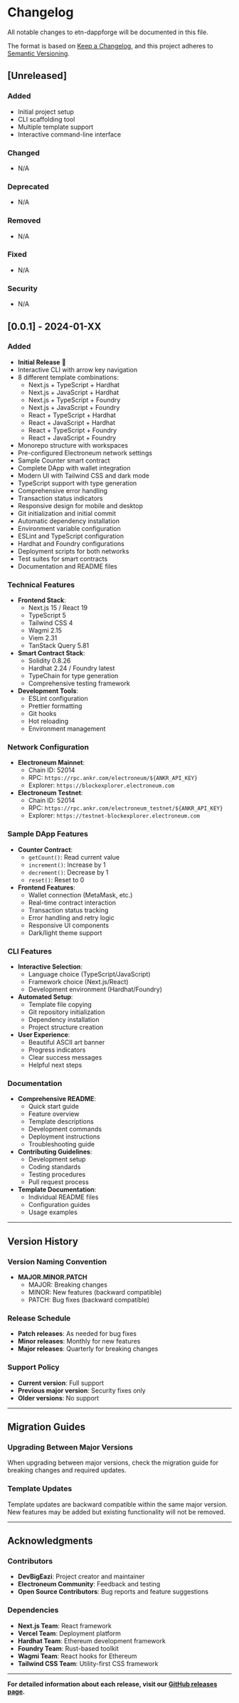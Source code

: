 # Changelog

All notable changes to etn-dappforge will be documented in this file.

The format is based on [Keep a Changelog](https://keepachangelog.com/en/1.0.0/),
and this project adheres to [Semantic Versioning](https://semver.org/spec/v2.0.0.html).

## [Unreleased]

### Added
- Initial project setup
- CLI scaffolding tool
- Multiple template support
- Interactive command-line interface

### Changed
- N/A

### Deprecated
- N/A

### Removed
- N/A

### Fixed
- N/A

### Security
- N/A

## [0.0.1] - 2024-01-XX

### Added
- **Initial Release** 🎉
- Interactive CLI with arrow key navigation
- 8 different template combinations:
  - Next.js + TypeScript + Hardhat
  - Next.js + JavaScript + Hardhat
  - Next.js + TypeScript + Foundry
  - Next.js + JavaScript + Foundry
  - React + TypeScript + Hardhat
  - React + JavaScript + Hardhat
  - React + TypeScript + Foundry
  - React + JavaScript + Foundry
- Monorepo structure with workspaces
- Pre-configured Electroneum network settings
- Sample Counter smart contract
- Complete DApp with wallet integration
- Modern UI with Tailwind CSS and dark mode
- TypeScript support with type generation
- Comprehensive error handling
- Transaction status indicators
- Responsive design for mobile and desktop
- Git initialization and initial commit
- Automatic dependency installation
- Environment variable configuration
- ESLint and TypeScript configuration
- Hardhat and Foundry configurations
- Deployment scripts for both networks
- Test suites for smart contracts
- Documentation and README files

### Technical Features
- **Frontend Stack**:
  - Next.js 15 / React 19
  - TypeScript 5
  - Tailwind CSS 4
  - Wagmi 2.15
  - Viem 2.31
  - TanStack Query 5.81
- **Smart Contract Stack**:
  - Solidity 0.8.26
  - Hardhat 2.24 / Foundry latest
  - TypeChain for type generation
  - Comprehensive testing framework
- **Development Tools**:
  - ESLint configuration
  - Prettier formatting
  - Git hooks
  - Hot reloading
  - Environment management

### Network Configuration
- **Electroneum Mainnet**:
  - Chain ID: 52014
  - RPC: `https://rpc.ankr.com/electroneum/${ANKR_API_KEY}`
  - Explorer: `https://blockexplorer.electroneum.com`
- **Electroneum Testnet**:
  - Chain ID: 52014
  - RPC: `https://rpc.ankr.com/electroneum_testnet/${ANKR_API_KEY}`
  - Explorer: `https://testnet-blockexplorer.electroneum.com`

### Sample DApp Features
- **Counter Contract**:
  - `getCount()`: Read current value
  - `increment()`: Increase by 1
  - `decrement()`: Decrease by 1
  - `reset()`: Reset to 0
- **Frontend Features**:
  - Wallet connection (MetaMask, etc.)
  - Real-time contract interaction
  - Transaction status tracking
  - Error handling and retry logic
  - Responsive UI components
  - Dark/light theme support

### CLI Features
- **Interactive Selection**:
  - Language choice (TypeScript/JavaScript)
  - Framework choice (Next.js/React)
  - Development environment (Hardhat/Foundry)
- **Automated Setup**:
  - Template file copying
  - Git repository initialization
  - Dependency installation
  - Project structure creation
- **User Experience**:
  - Beautiful ASCII art banner
  - Progress indicators
  - Clear success messages
  - Helpful next steps

### Documentation
- **Comprehensive README**:
  - Quick start guide
  - Feature overview
  - Template descriptions
  - Development commands
  - Deployment instructions
  - Troubleshooting guide
- **Contributing Guidelines**:
  - Development setup
  - Coding standards
  - Testing procedures
  - Pull request process
- **Template Documentation**:
  - Individual README files
  - Configuration guides
  - Usage examples

---

## Version History

### Version Naming Convention
- **MAJOR.MINOR.PATCH**
  - MAJOR: Breaking changes
  - MINOR: New features (backward compatible)
  - PATCH: Bug fixes (backward compatible)

### Release Schedule
- **Patch releases**: As needed for bug fixes
- **Minor releases**: Monthly for new features
- **Major releases**: Quarterly for breaking changes

### Support Policy
- **Current version**: Full support
- **Previous major version**: Security fixes only
- **Older versions**: No support

---

## Migration Guides

### Upgrading Between Major Versions
When upgrading between major versions, check the migration guide for breaking changes and required updates.

### Template Updates
Template updates are backward compatible within the same major version. New features may be added but existing functionality will not be removed.

---

## Acknowledgments

### Contributors
- **DevBigEazi**: Project creator and maintainer
- **Electroneum Community**: Feedback and testing
- **Open Source Contributors**: Bug reports and feature suggestions

### Dependencies
- **Next.js Team**: React framework
- **Vercel Team**: Deployment platform
- **Hardhat Team**: Ethereum development framework
- **Foundry Team**: Rust-based toolkit
- **Wagmi Team**: React hooks for Ethereum
- **Tailwind CSS Team**: Utility-first CSS framework

---

**For detailed information about each release, visit our [GitHub releases page](https://github.com/your-username/etn-dappforge/releases).** 
